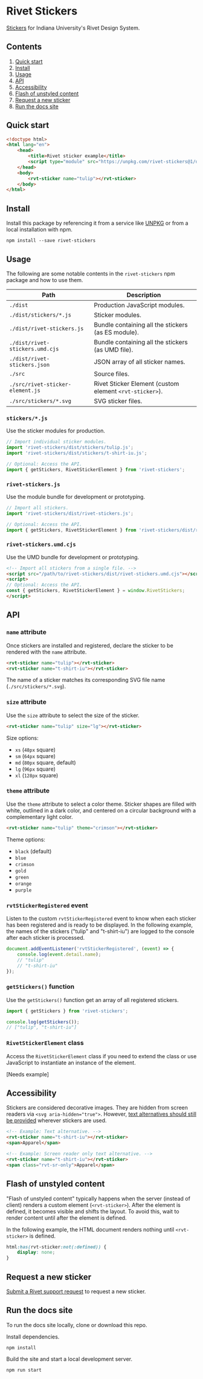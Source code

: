 # Rivet Stickers

[Stickers](https://rivet.iu.edu/stickers/) for Indiana University's Rivet Design System.

## Contents

1. [Quick start](#quick-start)
1. [Install](#install)
1. [Usage](#usage)
1. [API](#api)
1. [Accessibility](#accessibility)
1. [Flash of unstyled content](#flash-of-unstyled-content)
1. [Request a new sticker](#request-a-new-sticker)
1. [Run the docs site](#run-the-docs-site)

## Quick start

```html
<!doctype html>
<html lang="en">
	<head>
		<title>Rivet sticker example</title>
		<script type="module" src="https://unpkg.com/rivet-stickers@1/dist/rivet-stickers.js"></script>
	</head>
	<body>
		<rvt-sticker name="tulip"></rvt-sticker>
	</body>
</html>
```

## Install

Install this package by referencing it from a service like [UNPKG](https://unpkg.com/browse/rivet-stickers/) or from a local installation with npm.

```
npm install --save rivet-stickers
```

## Usage

The following are some notable contents in the `rivet-stickers` npm package and how to use them.

| Path | Description |
| --- | --- |
| `./dist` | Production JavaScript modules. |
| `./dist/stickers/*.js` | Sticker modules. |
| `./dist/rivet-stickers.js` | Bundle containing all the stickers (as ES module). |
| `./dist/rivet-stickers.umd.cjs` | Bundle containing all the stickers (as UMD file). |
| `./dist/rivet-stickers.json` | JSON array of all sticker names. |
| `./src` | Source files. |
| `./src/rivet-sticker-element.js` | Rivet Sticker Element (custom element `<rvt-sticker>`). |
| `./src/stickers/*.svg` | SVG sticker files. |

### `stickers/*.js`

Use the sticker modules for production.

```js
// Import individual sticker modules.
import 'rivet-stickers/dist/stickers/tulip.js';
import 'rivet-stickers/dist/stickers/t-shirt-iu.js';

// Optional: Access the API.
import { getStickers, RivetStickerElement } from 'rivet-stickers';
```

### `rivet-stickers.js`

Use the module bundle for development or prototyping.

```js
// Import all stickers.
import 'rivet-stickers/dist/rivet-stickers.js';

// Optional: Access the API.
import { getStickers, RivetStickerElement } from 'rivet-stickers/dist/rivet-stickers.js';
```

### `rivet-stickers.umd.cjs`

Use the UMD bundle for development or prototyping.

```html
<!-- Import all stickers from a single file. -->
<script src="/path/to/rivet-stickers/dist/rivet-stickers.umd.cjs"></script>
<script>
// Optional: Access the API.
const { getStickers, RivetStickerElement } = window.RivetStickers;
</script>
```

## API

### `name` attribute

Once stickers are installed and registered, declare the sticker to be rendered with the `name` attribute.

```html
<rvt-sticker name="tulip"></rvt-sticker>
<rvt-sticker name="t-shirt-iu"></rvt-sticker>
```

The name of a sticker matches its corresponding SVG file name (`./src/stickers/*.svg`).

### `size` attribute

Use the `size` attribute to select the size of the sticker. 

```html
<rvt-sticker name="tulip" size="lg"></rvt-sticker>
```

Size options:

- `xs` (`48px` square)
- `sm` (`64px` square)
- `md` (`80px` square, default)
- `lg` (`96px` square)
- `xl` (`128px` square)

### `theme` attribute

Use the `theme` attribute to select a color theme. Sticker shapes are filled with white, outlined in a dark color, and centered on a circular background with a complementary light color.

```html
<rvt-sticker name="tulip" theme="crimson"></rvt-sticker>
```

Theme options:

- `black` (default)
- `blue`
- `crimson`
- `gold`
- `green`
- `orange`
- `purple`

### `rvtStickerRegistered` event

Listen to the custom `rvtStickerRegistered` event to know when each sticker has been registered and is ready to be displayed. In the following example, the names of the stickers ("tulip" and "t-shirt-iu") are logged to the console after each sticker is processed.

```js
document.addEventListener('rvtStickerRegistered', (event) => {
	console.log(event.detail.name);
	// "tulip"
	// "t-shirt-iu"
});
```

### `getStickers()` function

Use the `getStickers()` function get an array of all registered stickers.

```js
import { getStickers } from 'rivet-stickers';

console.log(getStickers());
// ["tulip", "t-shirt-iu"]
```

### `RivetStickerElement` class

Access the `RivetStickerElement` class if you need to extend the class or use JavaScript to instantiate an instance of the element.

[Needs example]

## Accessibility

Stickers are considered decorative images. They are hidden from screen readers via `<svg aria-hidden="true">`. However, [text alternatives should still be provided](https://www.w3.org/WAI/WCAG21/Understanding/non-text-content) wherever stickers are used.

```html
<!-- Example: Text alternative. -->
<rvt-sticker name="t-shirt-iu"></rvt-sticker>
<span>Apparel</span>

<!-- Example: Screen reader only text alternative. -->
<rvt-sticker name="t-shirt-iu"></rvt-sticker>
<span class="rvt-sr-only">Apparel</span>
```

## Flash of unstyled content

"Flash of unstyled content" typically happens when the server (instead of client) renders a custom element (`<rvt-sticker>`). After the element is defined, it becomes visible and shifts the layout. To avoid this, wait to render content until after the element is defined.

In the following example, the HTML document renders nothing until `<rvt-sticker>` is defined.

```css
html:has(rvt-sticker:not(:defined)) {
	display: none;
}
```

## Request a new sticker

[Submit a Rivet support request](https://github.com/indiana-university/rivet-stickers/issues/new) to request a new sticker.

## Run the docs site

To run the docs site locally, clone or download this repo.

Install dependencies.

```
npm install
```

Build the site and start a local development server.

```
npm run start
```
